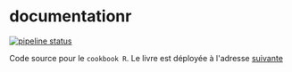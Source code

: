 # documentationr

<!-- badges: start -->
[![pipeline status](https://git.stable.innovation.insee.eu/k2kfed/documentationr/badges/master/pipeline.svg)](https://git.stable.innovation.insee.eu/k2kfed/documentationr/-/commits/master)
<!-- badges: end -->

 
Code source pour le `cookbook R`. Le livre est déployée à l'adresse [suivante](http://k2kfed.pages.innovation.insee.eu/documentationr/intro.html)

